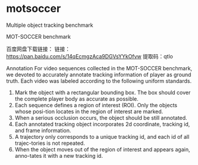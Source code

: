 # motsoccer
Multiple object tracking benchmark

MOT-SOCCER benchmark

百度网盘下载链接：
链接：https://pan.baidu.com/s/14qEcmgzAca9DGVsYYkOfvw 
提取码：qtlo 


Annotation
For video sequences collected in the MOT-SOCCER benchmark, we devoted to accurately annotate tracking information of player as ground truth. Each video was labeled according to the following uniform standards.
1. Mark the object with a rectangular bounding box. The box should cover the complete player body as accurate as possible. 
2. Each sequence defines a region of interest (ROI). Only the objects whose posi-tion locates in the region of interest are marked.
3. When a serious occlusion occurs, the object should be still annotated.
4. Each annotated tracking object incorporates 2d coordinate, tracking id, and frame information.
5. A trajectory only corresponds to a unique tracking id, and each id of all trajec-tories is not repeated.
6. When the object moves out of the region of interest and appears again, anno-tates it with a new tracking id.
